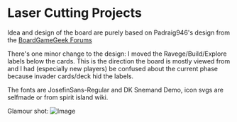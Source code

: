 # Laser Cutting Projects 

Idea and design of the board are purely based on Padraig946's design from the [BoardGameGeek Forums](https://boardgamegeek.com/filepage/245054/spirit-island-compact-invader-board)

There's one minor change to the design: I moved the Ravege/Build/Explore labels below the cards. This is the direction the board is mostly viewed from and I had (especially new players) be confused about the current phase because invader cards/deck hid the labels.

The fonts are JosefinSans-Regular and DK Snemand Demo, icon svgs are selfmade or from spirit island wiki.

Glamour shot:
![Image](WoodenInvaderBoard.png)


